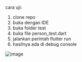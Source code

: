 cara uji:
1. clone repo
2. buka dengan IDE
3. buka folder test 
4. buka file person_test.dart
5. jalankan perintah flutter run
6. hasilnya ada di debug console

![image](https://user-images.githubusercontent.com/18584572/149766410-c6ad194d-b230-43f0-a259-f6efa93671b9.png)
